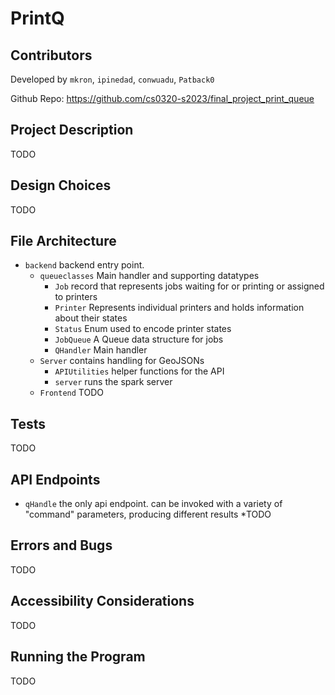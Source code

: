 # PrintQ
## Contributors
Developed by `mkron`, `ipinedad`, `conwuadu`, `Patback0`

Github Repo: https://github.com/cs0320-s2023/final_project_print_queue

## Project Description
TODO

## Design Choices
TODO

## File Architecture 
* `backend` backend entry point.
    * `queueclasses` Main handler and supporting datatypes
        * `Job` record that represents jobs waiting for or printing or assigned to printers
        * `Printer` Represents individual printers and holds information about their states
        * `Status` Enum used to encode printer states
        * `JobQueue` A Queue data structure for jobs
        * `QHandler` Main handler
  * `Server` contains handling for GeoJSONs
    * `APIUtilities` helper functions for the API
    * `server` runs the spark server
  * `Frontend` TODO
           
## Tests
TODO


## API Endpoints
* `qHandle` the only api endpoint. can be invoked with a variety of "command" parameters, producing different results
    *TODO
## Errors and Bugs
TODO

## Accessibility Considerations
TODO

## Running the Program
TODO